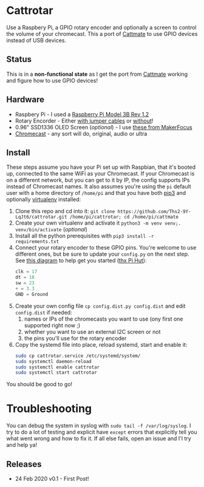 # Cattrotar

Use a Raspbery Pi, a GPIO rotary encoder and optionally a screen to control the volume of your chromecast. This a port of [Cattmate](https://github.com/Ths2-9Y-LqJt6/cattmate) to use GPIO devices instead of USB devices.

## Status

This is in a **non-functional state** as I get the port from  [Cattmate](https://github.com/Ths2-9Y-LqJt6/cattmate) working and figure how to use GPIO devices!

## Hardware

* Raspbery Pi - I used a [Raspberry Pi Model 3B Rev 1.2](https://amzn.to/2REZXwb)
* Rotary Encorder - Either [with jumper cables](https://amzn.to/2VlHF4W) or [without](https://amzn.to/2Ih01fA)!
* 0.96" SSD1336 OLED Screen (_optional_) - I use [these from MakerFocus](https://amzn.to/2PKMQqL)
* [Chromecast](https://en.wikipedia.org/wiki/Chromecast) - any sort will do, original, audio or ultra

## Install

These steps assume you have your Pi set up with Raspbian, that it's booted up, connected
to the same WiFi as your Chromecast. If your Chromecast is on a different network, but 
you can get to it by IP, the
config supports IPs instead of Chromecast names.  It also assumes you're using the `pi`
default user with a home directory of `/home/pi` and that you have both 
[pip3](https://pip.pypa.io/en/stable/installing/) and optionally 
[virtualenv](https://virtualenv.pypa.io/en/stable/) installed:

1. Clone this repo and cd into it:
 `git clone https://github.com/Ths2-9Y-LqJt6/cattrotar.git /home/pi/cattrotar; cd /home/pi/cattmate`
1. Create your own virtualenv and activate it `python3 -m venv venv;. venv/bin/activate` (_optional_)
1. Install all the python prerequisites with `pip3 install -r requirements.txt`
1. Connect your rotary encoder to these GPIO pins. You're welcome to use different ones, but be
sure to update your `config.py` on the next step. See [this diagram](rotary-encoder_bb_1024x1024.png) to help
get you started ([thx Pi Hut](https://thepihut.com/blogs/raspberry-pi-tutorials/how-to-use-a-rotary-encoder-with-the-raspberry-pi)):
    ```python
    clk = 17
    dt = 18
    sw = 23
    + = 3.3
    GND = Ground 
    ```
1. Create your own config file `cp config.dist.py config.dist` and edit `config.dist` if needed:
   1. names or IPs of the chromecasts you want to use (ony first one supported right now ;)
   1. whether you want to use an external I2C screen or not
   1. the pins you'll use for the rotary encoder
1. Copy the systemd file into place, reload systemd, start and enable it:
    ```bash
    sudo cp cattrotar.service /etc/systemd/system/
    sudo systemctl daemon-reload
    sudo systemctl enable cattrotar
    sudo systemctl start cattrotar
    ```

 
You should be good to go!  

# Troubleshooting 

You can debug the system in syslog with `sudo tail -f /var/log/syslog`. I try to do a lot 
of testing and explicit have `except` errors that explicitly tell you what went wrong
and how to fix it.  If all else fails, open an issue and I'l try and help ya!


## Releases

* 24 Feb 2020 v0.1 - First Post! 
